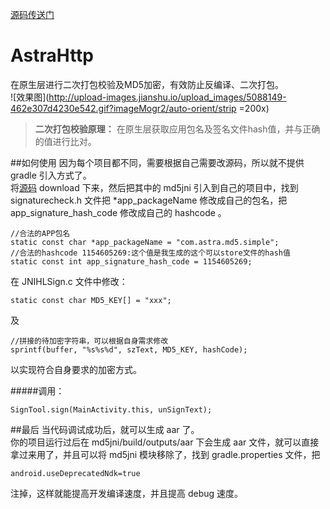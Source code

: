 [源码传送门](https://github.com/atove/AstraMD5)
# AstraHttp
在原生层进行二次打包校验及MD5加密，有效防止反编译、二次打包。    
![效果图](http://upload-images.jianshu.io/upload_images/5088149-462e307d4230e542.gif?imageMogr2/auto-orient/strip =200x)

>**二次打包校验原理：**
在原生层获取应用包名及签名文件hash值，并与正确的值进行比对。

##如何使用
因为每个项目都不同，需要根据自己需要改源码，所以就不提供 gradle 引入方式了。   
将[源码](https://github.com/atove/AstraMD5) download 下来，然后把其中的 md5jni 引入到自己的项目中，找到 signaturecheck.h 文件把 *app_packageName 修改成自己的包名，把 app_signature_hash_code 修改成自己的 hashcode 。
```
//合法的APP包名
static const char *app_packageName = "com.astra.md5.simple";
//合法的hashcode 1154605269:这个值是我生成的这个可以store文件的hash值
static const int app_signature_hash_code = 1154605269;
```
在 JNIHLSign.c 文件中修改：
```
static const char MD5_KEY[] = "xxx";
```
及
```
//拼接的待加密字符串，可以根据自身需求修改
sprintf(buffer, "%s%s%d", szText, MD5_KEY, hashCode);
```
以实现符合自身要求的加密方式。

#####调用：
```
SignTool.sign(MainActivity.this, unSignText);
```

##最后
当代码调试成功后，就可以生成 aar 了。   
你的项目运行过后在 md5jni/build/outputs/aar 下会生成 aar 文件，就可以直接拿过来用了，并且可以将 md5jni 模块移除了，找到 gradle.properties 文件，把
```
android.useDeprecatedNdk=true
```
注掉，这样就能提高开发编译速度，并且提高 debug 速度。
